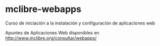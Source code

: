 # mclibre-webapps
Curso de iniciación a la instalación y configuración de aplicaciones web

Apuntes de Aplicaciones Web disponibles en http://www.mclibre.org/consultar/webapps/
